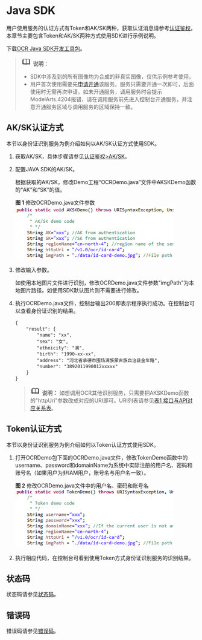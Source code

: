 # Java SDK<a name="ocr_04_0007"></a>

用户使用服务的认证方式有Token和AK/SK两种，获取认证消息请参考[认证鉴权](https://support.huaweicloud.com/api-ocr/ocr_03_0005.html)。本章节主要包含Token和AK/SK两种方式使用SDK进行示例说明。

下载[OCR Java SDK开发工具包](https://mirrors.huaweicloud.com/mirrors_sdk/ocr-sdk/ocr-java-sdk/cloud-ocr-sdk-java-1.1.8.rar)。

>![](public_sys-resources/icon-note.gif) **说明：** 
>-   SDK中涉及到的所有图像均为合成的非真实图像，仅供示例参考使用。
>-   用户首次使用需要先[申请开通](https://console.huaweicloud.com/ocr/?region=cn-north-4&locale=zh-cn#/ocr/management/main)该服务。服务只需要开通一次即可，后面使用时无需再次申请。如未开通服务，调用服务时会提示ModelArts.4204报错，请在调用服务前先进入控制台开通服务，并注意开通服务区域与调用服务的区域保持一致。

## AK/SK认证方式<a name="section12946831204312"></a>

本节以身份证识别服务为例介绍如何以AK/SK认证方式使用SDK。

1.  获取AK/SK，具体步骤请参见[认证鉴权\>AK/SK](https://support.huaweicloud.com/api-ocr/ocr_03_0005.html#section1)。
2.  配置JAVA SDK的AK/SK。

    根据获取的AK/SK，修改Demo工程“OCRDemo.java”文件中AKSKDemo函数的“AK”和“SK”的值。

    **图 1**  修改OCRDemo.java文件参数<a name="fig1050804516300"></a>  
    ![](figures/修改OCRDemo-java文件参数.png "修改OCRDemo-java文件参数")

3.  修改输入参数。

    如使用本地图片文件进行识别，修改OCRDemo.java文件参数"imgPath"为本地图片路径。如使用SDK默认图片则不需要进行修改。

4.  执行OCRDemo.java文件，控制台输出200即表示程序执行成功。在控制台可以查看身份证识别的结果。

    ```
    {
        "result": {
            "name": "xx", 
            "sex": "女", 
            "ethnicity": "满", 
            "birth": "1990-xx-xx", 
            "address": "河北省承德市围场满族蒙古族自治县金车路", 
            "number": "3892011990012xxxxx"
        }
    }
    ```

    >![](public_sys-resources/icon-note.gif) **说明：** 
    >如想调用OCR其他识别服务，只需要把AKSKDemo函数的"httpUri"参数改成对应的URI即可。URI列表请参见[表1 接口与API对应关系表](文字识别SDK简介.md#table47650414583)。


## Token认证方式<a name="section13503195884516"></a>

本节以身份证识别服务为例介绍如何以Token认证方式使用SDK。

1.  打开OCRDemo包下面的OCRDemo.java文件，修改TokenDemo函数中的username、password和domainName为系统中实际注册的用户名、密码和账号名（如果用户为非IAM用户，账号名与用户名一致）。

    **图 2**  修改OCRDemo.java文件中的用户名、密码和账号名<a name="fig7108192719536"></a>  
    ![](figures/修改OCRDemo-java文件中的用户名-密码和账号名.png "修改OCRDemo-java文件中的用户名-密码和账号名")

2.  执行相应代码，在控制台可看到使用Token方式身份证识别服务的识别结果。

## 状态码<a name="zh-cn_topic_0085429345_section59700980145140"></a>

状态码请参见[状态码](https://support.huaweicloud.com/api-ocr/ocr_03_0090.html)。

## 错误码<a name="section545533743312"></a>

错误码请参见[错误码](https://support.huaweicloud.com/api-ocr/ocr_03_0028.html)。

